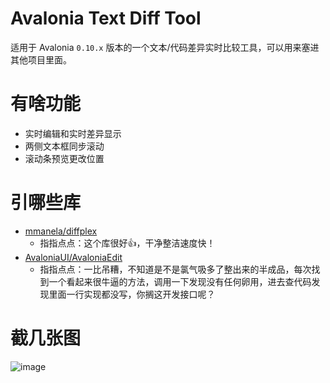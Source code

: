 # Avalonia Text Diff Tool
适用于 Avalonia `0.10.x` 版本的一个文本/代码差异实时比较工具，可以用来塞进其他项目里面。

# 有啥功能

- 实时编辑和实时差异显示
- 两侧文本框同步滚动
- 滚动条预览更改位置

# 引哪些库
- [mmanela/diffplex](https://github.com/mmanela/diffplex)
  - 指指点点：这个库很好👍，干净整洁速度快！
- [AvaloniaUI/AvaloniaEdit](https://github.com/AvaloniaUI/AvaloniaEdit)
  - 指指点点：一比吊糟，不知道是不是氯气吸多了整出来的半成品，每次找到一个看起来很牛逼的方法，调用一下发现没有任何卵用，进去查代码发现里面一行实现都没写，你搁这开发接口呢？

# 截几张图
![image](https://github.com/Ruikoto/Avalonia-Text-Diff-Tool/assets/30781137/b3fd205b-250e-456d-ba21-f2c9e0b0abec)
